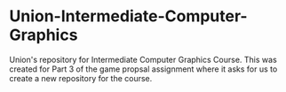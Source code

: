 # Union-Intermediate-Computer-Graphics
Union's repository for Intermediate Computer Graphics Course. This was created for Part 3 of the game propsal assignment where it asks for us to create a new repository for the course.
